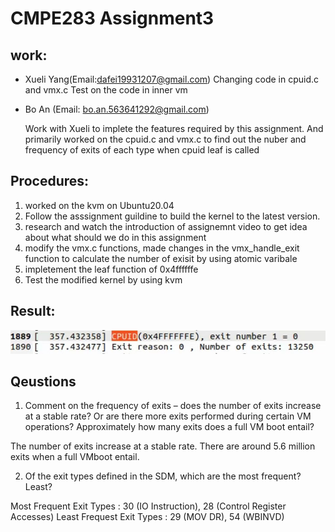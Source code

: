 # CMPE283 Assignment3

## work:
- Xueli Yang(Email:dafei19931207@gmail.com)
  Changing code in cpuid.c and vmx.c
Test on the code in inner vm

- Bo An (Email: bo.an.563641292@gmail.com)
  
  Work with Xueli to implete the features required by this assignment. And primarily worked on the cpuid.c and vmx.c to find out the nuber and frequency of exits of each type when cpuid leaf is called
  
## Procedures:
  1. worked on the kvm on Ubuntu20.04
  2. Follow the asssignment guildine to build the kernel to the latest version.
  3. research and watch the introduction of assignemnt video to get idea about what should we do in this assignment
  4. modify the vmx.c functions, made changes in the vmx_handle_exit function to calculate the number of exisit by using atomic varibale
  5. impletement the leaf function of 0x4ffffffe
  6. Test the modified kernel by using kvm

## Result:

![output1](https://github.com/dafei1993/cmpe283/blob/main/assignment3/hw3Screenshot/result2.jpg)

## Qeustions
  1. Comment on the frequency of exits – does the number of exits increase at a stable rate? Or are there more exits performed during certain VM operations? Approximately how many exits does a full VM boot entail? 
  
  The number of exits increase at a stable rate. There are around 5.6 million exits when a full VMboot entail.
  
  2. Of the exit types defined in the SDM, which are the most frequent? Least?
 
  Most Frequent Exit Types : 30 (IO Instruction), 28 (Control Register Accesses)
  Least Frequest Exit Types : 29 (MOV DR), 54 (WBINVD)
